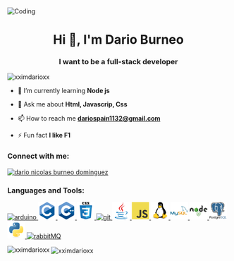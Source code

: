 <img align="center" alt="Coding" widrh="400" src="https://imgs.search.brave.com/XBIqTMHjCJSi7Q7USQ2s9n0DiI6oX3pBqTKtc4Y3_mo/rs:fit:860:0:0/g:ce/aHR0cHM6Ly9wbHVz/LnVuc3BsYXNoLmNv/bS9wcmVtaXVtX3Bo/b3RvLTE2NjE4Nzc3/Mzc1NjQtM2RmZDcy/ODJlZmNiP3E9ODAm/dz0xMDAwJmF1dG89/Zm9ybWF0JmZpdD1j/cm9wJml4bGliPXJi/LTQuMC4zJml4aWQ9/TTN3eE1qQTNmREI4/TUh4elpXRnlZMmg4/TVh4OFptOXVaRzhs/TWpCa1pTVXlNSEJo/Ym5SaGJHeGhKVEl3/WkdVbE1qQndjbTlu/Y21GdFlXTnBiMjU4/Wlc1OE1IeDhNSHg4/ZkRBPQ">

<h1 align="center">Hi 👋, I'm Dario Burneo</h1>
<h3 align="center">I want to be a full-stack developer</h3>

<p align="left"> <img src="https://komarev.com/ghpvc/?username=xximdarioxx&label=Profile%20views&color=0e75b6&style=flat" alt="xximdarioxx" /> </p>

- 🌱 I’m currently learning **Node js**

- 💬 Ask me about **Html, Javascrip, Css**

- 📫 How to reach me **dariospain1132@gmail.com**

- ⚡ Fun fact **I like F1**

<h3 align="left">Connect with me:</h3>
<p align="left">
<a href="https://linkedin.com/in/dario-nicolas-burneo-dominguez-244976272/" target="blank"><img align="center" src="https://raw.githubusercontent.com/rahuldkjain/github-profile-readme-generator/master/src/images/icons/Social/linked-in-alt.svg" alt="dario nicolas burneo dominguez" height="30" width="40" /></a>
</p>

<h3 align="left">Languages and Tools:</h3>
<p align="left"> <a href="https://www.arduino.cc/" target="_blank" rel="noreferrer"> <img src="https://cdn.worldvectorlogo.com/logos/arduino-1.svg" alt="arduino" width="40" height="40"/> </a> <a href="https://www.cprogramming.com/" target="_blank" rel="noreferrer"> <img src="https://raw.githubusercontent.com/devicons/devicon/master/icons/c/c-original.svg" alt="c" width="40" height="40"/> </a> <a href="https://www.w3schools.com/cpp/" target="_blank" rel="noreferrer"> <img src="https://raw.githubusercontent.com/devicons/devicon/master/icons/cplusplus/cplusplus-original.svg" alt="cplusplus" width="40" height="40"/> </a> <a href="https://www.w3schools.com/css/" target="_blank" rel="noreferrer"> <img src="https://raw.githubusercontent.com/devicons/devicon/master/icons/css3/css3-original-wordmark.svg" alt="css3" width="40" height="40"/> </a> <a href="https://git-scm.com/" target="_blank" rel="noreferrer"> <img src="https://www.vectorlogo.zone/logos/git-scm/git-scm-icon.svg" alt="git" width="40" height="40"/> </a> <a href="https://www.java.com" target="_blank" rel="noreferrer"> <img src="https://raw.githubusercontent.com/devicons/devicon/master/icons/java/java-original.svg" alt="java" width="40" height="40"/> </a> <a href="https://developer.mozilla.org/en-US/docs/Web/JavaScript" target="_blank" rel="noreferrer"> <img src="https://raw.githubusercontent.com/devicons/devicon/master/icons/javascript/javascript-original.svg" alt="javascript" width="40" height="40"/> </a> <a href="https://www.linux.org/" target="_blank" rel="noreferrer"> <img src="https://raw.githubusercontent.com/devicons/devicon/master/icons/linux/linux-original.svg" alt="linux" width="40" height="40"/> </a> <a href="https://www.mysql.com/" target="_blank" rel="noreferrer"> <img src="https://raw.githubusercontent.com/devicons/devicon/master/icons/mysql/mysql-original-wordmark.svg" alt="mysql" width="40" height="40"/> </a> <a href="https://nodejs.org" target="_blank" rel="noreferrer"> <img src="https://raw.githubusercontent.com/devicons/devicon/master/icons/nodejs/nodejs-original-wordmark.svg" alt="nodejs" width="40" height="40"/> </a> <a href="https://www.postgresql.org" target="_blank" rel="noreferrer"> <img src="https://raw.githubusercontent.com/devicons/devicon/master/icons/postgresql/postgresql-original-wordmark.svg" alt="postgresql" width="40" height="40"/> </a> <a href="https://www.python.org" target="_blank" rel="noreferrer"> <img src="https://raw.githubusercontent.com/devicons/devicon/master/icons/python/python-original.svg" alt="python" width="40" height="40"/> </a> <a href="https://www.rabbitmq.com" target="_blank" rel="noreferrer"> <img src="https://www.vectorlogo.zone/logos/rabbitmq/rabbitmq-icon.svg" alt="rabbitMQ" width="40" height="40"/> </a> </p>

<p><img align="left" src="https://github-readme-stats.vercel.app/api/top-langs?username=xximdarioxx&show_icons=true&locale=en&layout=compact" alt="xximdarioxx" /></p>

<p>&nbsp;<img align="center" src="https://github-readme-stats.vercel.app/api?username=xximdarioxx&show_icons=true&locale=en" alt="xximdarioxx" /></p>
